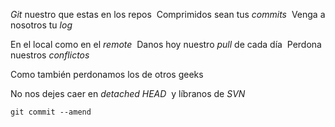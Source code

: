 *Git* nuestro que estas en los repos  Comprimidos sean tus *commits*  Venga a nosotros tu *log* 

En el local como en el *remote*  Danos hoy nuestro *pull* de cada día  Perdona nuestros *conflictos* 

Como también perdonamos los de otros geeks 

No nos dejes caer en *detached HEAD*  y líbranos de *SVN* 

`git commit --amend`
